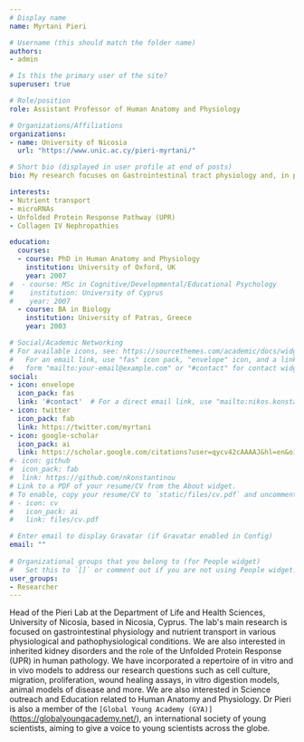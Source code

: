 ```yaml
---
# Display name
name: Myrtani Pieri

# Username (this should match the folder name)
authors:
- admin

# Is this the primary user of the site?
superuser: true

# Role/position
role: Assistant Professor of Human Anatomy and Physiology

# Organizations/Affiliations
organizations:
- name: University of Nicosia
  url: "https://www.unic.ac.cy/pieri-myrtani/"

# Short bio (displayed in user profile at end of posts)
bio: My research focuses on Gastrointestinal tract physiology and, in particular, the role of specific ingested micromolecules in tumorigenesis.

interests:
- Nutrient transport
- microRNAs
- Unfolded Protein Response Pathway (UPR)
- Collagen IV Nephropathies

education:
  courses:
  - course: PhD in Human Anatomy and Physiology
    institution: University of Oxford, UK
    year: 2007
#  - course: MSc in Cognitive/Developmental/Educational Psychology
#    institution: University of Cyprus
#    year: 2007
  - course: BA in Biology
    institution: University of Patras, Greece
    year: 2003

# Social/Academic Networking
# For available icons, see: https://sourcethemes.com/academic/docs/widgets/#icons
#   For an email link, use "fas" icon pack, "envelope" icon, and a link in the
#   form "mailto:your-email@example.com" or "#contact" for contact widget.
social:
- icon: envelope
  icon_pack: fas
  link: '#contact'  # For a direct email link, use "mailto:nikos.konstantinou@cut.ac.cy".
- icon: twitter
  icon_pack: fab
  link: https://twitter.com/myrtani
- icon: google-scholar
  icon_pack: ai
  link: https://scholar.google.com/citations?user=qycv42cAAAAJ&hl=en&oi=ao
#- icon: github
#  icon_pack: fab
#  link: https://github.com/nkonstantinou
# Link to a PDF of your resume/CV from the About widget.
# To enable, copy your resume/CV to `static/files/cv.pdf` and uncomment the lines below.  
# - icon: cv
#   icon_pack: ai
#   link: files/cv.pdf

# Enter email to display Gravatar (if Gravatar enabled in Config)
email: ""
  
# Organizational groups that you belong to (for People widget)
#   Set this to `[]` or comment out if you are not using People widget.  
user_groups:
- Researcher
---
```


Head of the Pieri Lab at the Department of Life and Health Sciences, University of Nicosia, based in Nicosia, Cyprus.
The lab's main research is focused on gastrointestinal physiology and nutrient transport in various physiological and pathophysiological conditions. We are also interested in inherited kidney disorders and the role of the Unfolded Protein Response (UPR) in human pathology. We have incorporated a repertoire of in vitro and in vivo models to address our research questions such as cell culture, migration, proliferation, wound healing assays, in vitro digestion models, animal models of disease and more. We are also interested in Science outreach and Education related to Human Anatomy and Physiology. Dr Pieri is also a member of the `[Global Young Academy (GYA)]`(https://globalyoungacademy.net/), an international society of young scientists, aiming to give a voice to young scientists across the globe.
